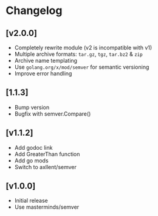 # Changelog

## [v2.0.0]

- Completely rewrite module (v2 is incompatible with v1)
- Multiple archive formats: `tar.gz`, `tgz`, `tar.bz2` & `zip`
- Archive name templating
- Use `golang.org/x/mod/semver` for semantic versioning
- Improve error handling

## [1.1.3]

- Bump version
- Bugfix with semver.Compare()

## [v1.1.2]

- Add godoc link
- Add GreaterThan function
- Add go mods
- Switch to axllent/semver

## [v1.0.0]

- Initial release
- Use masterminds/semver
